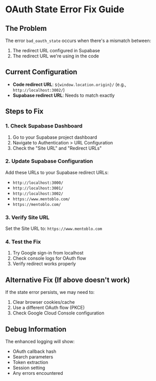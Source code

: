 # OAuth State Error Fix Guide

## The Problem
The error `bad_oauth_state` occurs when there's a mismatch between:
1. The redirect URL configured in Supabase
2. The redirect URL we're using in the code

## Current Configuration
- **Code redirect URL**: `${window.location.origin}/` (e.g., `http://localhost:3002/`)
- **Supabase redirect URL**: Needs to match exactly

## Steps to Fix

### 1. Check Supabase Dashboard
1. Go to your Supabase project dashboard
2. Navigate to Authentication > URL Configuration
3. Check the "Site URL" and "Redirect URLs"

### 2. Update Supabase Configuration
Add these URLs to your Supabase redirect URLs:
- `http://localhost:3000/`
- `http://localhost:3001/`
- `http://localhost:3002/`
- `https://www.mentoblo.com/`
- `https://mentoblo.com/`

### 3. Verify Site URL
Set the Site URL to: `https://www.mentoblo.com`

### 4. Test the Fix
1. Try Google sign-in from localhost
2. Check console logs for OAuth flow
3. Verify redirect works properly

## Alternative Fix (If above doesn't work)
If the state error persists, we may need to:
1. Clear browser cookies/cache
2. Use a different OAuth flow (PKCE)
3. Check Google Cloud Console configuration

## Debug Information
The enhanced logging will show:
- OAuth callback hash
- Search parameters
- Token extraction
- Session setting
- Any errors encountered

